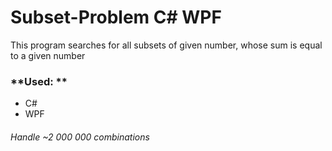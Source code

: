 # Subset-Problem С# WPF
This program searches for all subsets of given number, whose sum is equal to a given number

###  **Used: **
- C#
- WPF

###### Handle ~2 000 000 combinations
